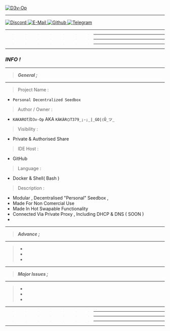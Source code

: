 


[ ![ D3v-Op ]( https://avatars.githubusercontent.com/u/77237764?s=200&v=4 ) ]( https://github.com/organizations/Dev_Op/ )
___

[ ![ Discord ](  ) ](  )
[ ![ E-Mail ]( https://www.vectorlogo.zone/logos/gmail/gmail-icon.svg ) ]( kakarot.379@outlook.com )
[ ![ Github ](  ) ](  )
[ ![ Telegram ](  ) ](  )
___
>>>>>>> ___

>>>>>>> ___

>>>>>>> ___
___



### ***INFO !***
___
> ***General ;***
___

> Project Name :
 - ```Personal Decentralized Seedbox```
> Author / Owner :
 - ```KAKAROT```/```D3v-Op``` AKA ```KÀKÀR⌬T379_;-;_|_GO|⟨Û_ツ_```
> Visibility :
 - Private & Authorised Share
> IDE Host :
 - GitHub
> Language :
   - Docker & Shell( Bash )
> Description :
 - Modular , Decentralised "Personal" Seedbox ,
 - Made For Non Comercial Use
 - Made In Hot Swapable Functionality
 - Connected Via Private Proxy , Including DHCP & DNS ( SOON )
 - 
___
>***Advance ;***
___
> -
> -
> -
___
>***Major Issues ;***
___
> -
> -
> -
___
>>>>>>> ___

>>>>>>> ___

>>>>>>> ___
___
